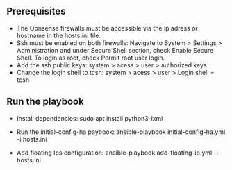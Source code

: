 ## Prerequisites

- The Opnsense firewalls must be accessible via the ip adress or hostname in the hosts.ini file.
- Ssh must be enabled on both firewalls: Navigate to System > Settings > Administration and under Secure Shell section, check Enable Secure Shell. To login as root, check Permit root user login.
- Add the ssh public keys: system > acess > user > authorized keys.
- Change the login shell to tcsh: system > acess > user >  Login shell = tcsh

## Run the playbook

- Install dependencies:
sudo apt install python3-lxml

- Run the initial-config-ha paybook:
ansible-playbook initial-config-ha.yml -i hosts.ini

- Add floating Ips configuration:
ansible-playbook add-floating-ip.yml -i hosts.ini
